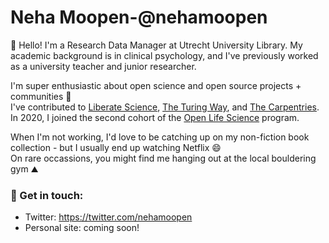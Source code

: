 # Neha Moopen-@nehamoopen 

👋  Hello! 
I'm a Research Data Manager at Utrecht University Library. My academic background is in clinical psychology, and I've previously worked as a university teacher and junior researcher. 

I'm super enthusiastic about open science and open source projects + communities :rocket: <br/>
I've contributed to [Liberate Science](https://www.libscie.org/), [The Turing Way](https://the-turing-way.netlify.app/welcome), and [The Carpentries](https://carpentries.org/). In 2020, I joined the second cohort of the [Open Life Science](https://openlifesci.org/) program.

When I'm not working, I'd love to be catching up on my non-fiction book collection - but I usually end up watching Netflix :smile: <br/>
On rare occassions, you might find me hanging out at the local bouldering gym :mountain: 

### :speech_balloon: Get in touch:

* Twitter: https://twitter.com/nehamoopen 
* Personal site: coming soon!
